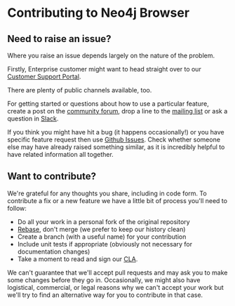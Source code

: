 # Contributing to Neo4j Browser

## Need to raise an issue?

Where you raise an issue depends largely on the nature of the problem.

Firstly, Enterprise customer might want to head straight over to our [Customer Support Portal](https://support.neo4j.com/).

There are plenty of public channels available, too.

For getting started or questions about how to use a particular feature, create a post on the [community forum](https://community.neo4j.com/), drop a line to the [mailing list](https://groups.google.com/forum/#!forum/neo4j) or ask a question in [Slack](https://neo4j.com/slack).

If you think you might have hit a bug (it happens occasionally!) or you have specific feature request then use [Github Issues](https://github.com/neo4j/neo4j-browser/issues). Check whether someone else may have already raised something similar, as it is incredibly helpful to have related information all together. 

## Want to contribute?

We're grateful for any thoughts you share, including in code form. To contribute a fix or a new feature we have a little bit of process you'll need to follow:

- Do all your work in a personal fork of the original repository
- [Rebase](https://github.com/edx/edx-platform/wiki/How-to-Rebase-a-Pull-Request), don't merge (we prefer to keep our history clean)
- Create a branch (with a useful name) for your contribution
- Include unit tests if appropriate (obviously not necessary for documentation changes)
- Take a moment to read and sign our [CLA](https://neo4j.com/developer/cla). 
 
We can't guarantee that we'll accept pull requests and may ask you to make some changes before they go in.
Occasionally, we might also have logistical, commercial, or legal reasons why we can't accept your work but we'll try to find an alternative way for you to contribute in that case.
